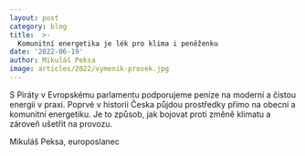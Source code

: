 ```yaml
---
layout: post
category: blog
title:  >-
  Komunitní energetika je lék pro klima i peněženku
date: '2022-06-19'
author: Mikuláš Peksa
image: articles/2022/vymenik-prosek.jpg
---
```

S Piráty v Evropskému parlamentu podporujeme peníze na moderní a čistou energii v praxi. Poprvé v historii Česka půjdou prostředky přímo na obecní a komunitní energetiku. Je to způsob, jak bojovat proti změně klimatu a zároveň ušetřit na provozu.

Mikuláš Peksa, europoslanec